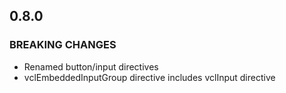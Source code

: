 ## 0.8.0

### BREAKING CHANGES

- Renamed button/input directives
- vclEmbeddedInputGroup directive includes vclInput directive
